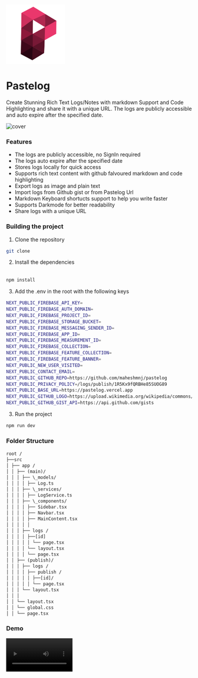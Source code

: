 
<img src='./public/images/frame.png' width='160px'>

# Pastelog

Create Stunning Rich Text Logs/Notes with markdown Support and Code Highlighting and share it with a unique URL. The logs are publicly accessible and auto expire after the specified date.

<img width="764" alt="cover" src="https://github.com/maheshmnj/pastelog/assets/31410839/e75cfac7-93f8-4734-a0cc-d95872522230">

### Features

- The logs are publicly accessible, no SignIn required
- The logs auto expire after the specified date
- Stores logs locally for quick access
- Supports rich text content with github falvoured markdown and code highlighting
- Export logs as image and plain text
- Import logs from Github gist or from Pastelog Url
- Markdown Keyboard shortucts support to help you write faster
- Supports Darkmode for better readability
- Share logs with a unique URL

### Building the project

1. Clone the repository

```bash
git clone
```

2. Install the dependencies

```bash

npm install
```

3. Add the .env in the root with the following keys

```bash
NEXT_PUBLIC_FIREBASE_API_KEY=
NEXT_PUBLIC_FIREBASE_AUTH_DOMAIN=
NEXT_PUBLIC_FIREBASE_PROJECT_ID=
NEXT_PUBLIC_FIREBASE_STORAGE_BUCKET=
NEXT_PUBLIC_FIREBASE_MESSAGING_SENDER_ID=
NEXT_PUBLIC_FIREBASE_APP_ID=
NEXT_PUBLIC_FIREBASE_MEASUREMENT_ID=
NEXT_PUBLIC_FIREBASE_COLLECTION=
NEXT_PUBLIC_FIREBASE_FEATURE_COLLECTION=
NEXT_PUBLIC_FIREBASE_FEATURE_BANNER=
NEXT_PUBLIC_NEW_USER_VISITED=
NEXT_PUBLIC_CONTACT_EMAIL=
NEXT_PUBLIC_GITHUB_REPO=https://github.com/maheshmnj/pastelog
NEXT_PUBLIC_PRIVACY_POLICY=/logs/publish/1R5Kx9fQRBHe85SUOG89
NEXT_PUBLIC_BASE_URL=https://pastelog.vercel.app
NEXT_PUBLIC_GITHUB_LOGO=https://upload.wikimedia.org/wikipedia/commons/thumb/c/c2/GitHub_Invertocat_Logo.svg/1200px-GitHub_Invertocat_Logo.svg.png
NEXT_PUBLIC_GITHUB_GIST_API=https://api.github.com/gists
```

3. Run the project

```bash
npm run dev
```

### Folder Structure

<!-- current folder structure -->

```
root /
├──src
│ ├── app /
│ │ ├── (main)/
│ │ │ ├── \_models/
│ │ │ │ ├── Log.ts
│ │ │ ├── \_services/
│ │ │ │ ├── LogService.ts
│ │ │ ├── \_components/
│ │ │ │ ├── Sidebar.tsx
│ │ │ │ ├── Navbar.tsx
│ │ │ │ ├── MainContent.tsx
│ │ │ │ │
│ │ │ ├── logs /
│ │ │ │ ├──[id]
│ │ │ │ │ └── page.tsx
│ │ │ │ └── layout.tsx
│ │ │ │ └── page.tsx
│ │ ├── (publish)/
│ │ │ ├── logs /
│ │ │ │ ├── publish /
│ │ │ │ │ ├──[id]/
│ │ │ │ │ └── page.tsx
│ │ │ └── layout.tsx
│ │ │
│ │ └── layout.tsx
│ │ └── global.css
│ │ └── page.tsx
```

### Demo

<video src='https://github.com/maheshmnj/pastelog/assets/31410839/c4e4469b-3acb-45e1-a258-0d8593d1e831' width=180/>
